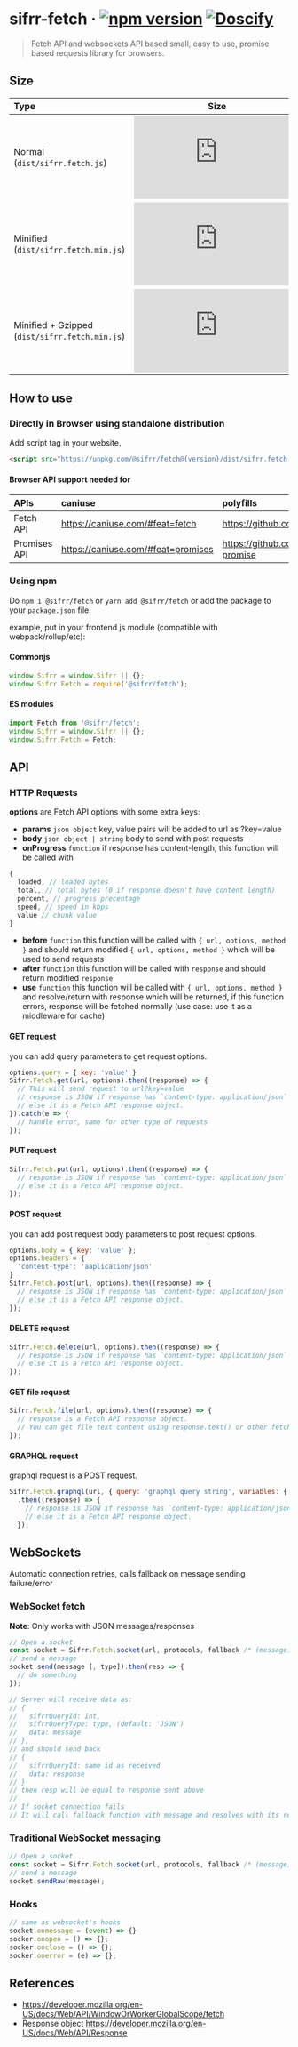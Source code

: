 # sifrr-fetch · [![npm version](https://img.shields.io/npm/v/@sifrr/fetch.svg)](https://www.npmjs.com/package/@sifrr/fetch) [![Doscify](https://img.shields.io/badge/API%20docs-Docsify-red.svg)](https://sifrr.github.io/sifrr/#/./packages/browser/sifrr-fetch/)

> Fetch API and websockets API based small, easy to use, promise based requests library for browsers.

## Size

| Type                                           |                                                                                                                          Size                                                                                                                          |
| :--------------------------------------------- | :----------------------------------------------------------------------------------------------------------------------------------------------------------------------------------------------------------------------------------------------------: |
| Normal (`dist/sifrr.fetch.js`)                 |                    [![Normal](https://img.badgesize.io/sifrr/sifrr/master/packages/browser/sifrr-fetch/dist/sifrr.fetch.js?maxAge=600)](https://github.com/sifrr/sifrr/blob/master/packages/browser/sifrr-fetch/dist/sifrr.fetch.js)                   |
| Minified (`dist/sifrr.fetch.min.js`)           |               [![Minified](https://img.badgesize.io/sifrr/sifrr/master/packages/browser/sifrr-fetch/dist/sifrr.fetch.min.js?maxAge=600)](https://github.com/sifrr/sifrr/blob/master/packages/browser/sifrr-fetch/dist/sifrr.fetch.min.js)              |
| Minified + Gzipped (`dist/sifrr.fetch.min.js`) | [![Minified + Gzipped](https://img.badgesize.io/sifrr/sifrr/master/packages/browser/sifrr-fetch/dist/sifrr.fetch.min.js?compression=gzip&maxAge=600)](https://github.com/sifrr/sifrr/blob/master/packages/browser/sifrr-fetch/dist/sifrr.fetch.min.js) |

## How to use

### Directly in Browser using standalone distribution

Add script tag in your website.

```html
<script src="https://unpkg.com/@sifrr/fetch@{version}/dist/sifrr.fetch.min.js"></script>
```

#### Browser API support needed for

| APIs         | caniuse                              | polyfills                                     |
| :----------- | :----------------------------------- | :-------------------------------------------- |
| Fetch API    | <https://caniuse.com/#feat=fetch>    | <https://github.com/github/fetch>             |
| Promises API | <https://caniuse.com/#feat=promises> | <https://github.com/stefanpenner/es6-promise> |

### Using npm

Do `npm i @sifrr/fetch` or `yarn add @sifrr/fetch` or add the package to your `package.json` file.

example, put in your frontend js module (compatible with webpack/rollup/etc):

#### Commonjs

```js
window.Sifrr = window.Sifrr || {};
window.Sifrr.Fetch = require('@sifrr/fetch');
```

#### ES modules

```js
import Fetch from '@sifrr/fetch';
window.Sifrr = window.Sifrr || {};
window.Sifrr.Fetch = Fetch;
```

## API

### HTTP Requests

**options** are Fetch API options with some extra keys:

-   **params** `json object` key, value pairs will be added to url as ?key=value
-   **body** `json object | string` body to send with post requests
-   **onProgress** `function` if response has content-length, this function will be called with
```js
{
  loaded, // loaded bytes
  total, // total bytes (0 if response doesn't have content length)
  percent, // progress precentage
  speed, // speed in kbps
  value // chunk value
}
```
-   **before** `function` this function will be called with `{ url, options, method }` and should return modified `{ url, options, method }` which will be used to send requests
-   **after** `function` this function will be called with `response` and should return modified `response`
-   **use** `function` this function will be called with `{ url, options, method }` and resolve/return with response which will be returned, if this function errors, response will be fetched normally (use case: use it as a middleware for cache)

#### GET request

you can add query parameters to get request options.

```js
options.query = { key: 'value' }
Sifrr.Fetch.get(url, options).then((response) => {
  // This will send request to url?key=value
  // response is JSON if response has `content-type: application/json` header
  // else it is a Fetch API response object.
}).catch(e => {
  // handle error, same for other type of requests
});
```

#### PUT request

```js
Sifrr.Fetch.put(url, options).then((response) => {
  // response is JSON if response has `content-type: application/json` header
  // else it is a Fetch API response object.
});
```

#### POST request

you can add post request body parameters to post request options.
```js
options.body = { key: 'value' };
options.headers = {
  'content-type': 'aaplication/json'
}
Sifrr.Fetch.post(url, options).then((response) => {
  // response is JSON if response has `content-type: application/json` header
  // else it is a Fetch API response object.
});
```

#### DELETE request

```js
Sifrr.Fetch.delete(url, options).then((response) => {
  // response is JSON if response has `content-type: application/json` header
  // else it is a Fetch API response object.
});
```

#### GET file request

```js
Sifrr.Fetch.file(url, options).then((response) => {
  // response is a Fetch API response object.
  // You can get file text content using response.text() or other fetch response methods
});
```

#### GRAPHQL request

graphql request is a POST request.

```js
Sifrr.Fetch.graphql(url, { query: 'graphql query string', variables: { a: 'b' }, ...otherOptions})
  .then((response) => {
    // response is JSON if response has `content-type: application/json` header
    // else it is a Fetch API response object.
  });
```

## WebSockets

Automatic connection retries, calls fallback on message sending failure/error

### WebSocket fetch

**Note**: Only works with JSON messages/responses

```js
// Open a socket
const socket = Sifrr.Fetch.socket(url, protocols, fallback /* (message) => 'fallback response' */);
// send a message
socket.send(message [, type]).then(resp => {
  // do something
});

// Server will receive data as:
// {
//   sifrrQueryId: Int,
//   sifrrQueryType: type, (default: 'JSON')
//   data: message
// },
// and should send back
// {
//   sifrrQueryId: same id as received
//   data: response
// }
// then resp will be equal to response sent above
//
// If socket connection fails
// It will call fallback function with message and resolves with its return value
```

### Traditional WebSocket messaging

```js
// Open a socket
const socket = Sifrr.Fetch.socket(url, protocols, fallback /* (message) => 'fallback response' */);
// send a message
socket.sendRaw(message);
```

### Hooks
```js
// same as websocket's hooks
socket.onmessage = (event) => {}
socker.onopen = () => {};
socker.onclose = () => {};
socker.onerror = (e) => {};
```

## References

-   <https://developer.mozilla.org/en-US/docs/Web/API/WindowOrWorkerGlobalScope/fetch>
-   Response object <https://developer.mozilla.org/en-US/docs/Web/API/Response>
